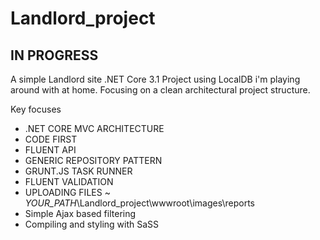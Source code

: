 # Landlord_project

## IN PROGRESS ##

A simple Landlord site .NET Core 3.1 Project using LocalDB i'm playing around with at home.
Focusing on a clean architectural project structure.

Key focuses
* .NET CORE MVC ARCHITECTURE
* CODE FIRST
* FLUENT API
* GENERIC REPOSITORY PATTERN
* GRUNT.JS TASK RUNNER
* FLUENT VALIDATION
* UPLOADING FILES ~ _YOUR_PATH_\Landlord_project\wwwroot\images\reports
* Simple Ajax based filtering
* Compiling and styling with SaSS
